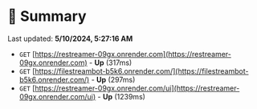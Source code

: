 # 📖 Summary
Last updated: **5/10/2024, 5:27:16 AM**

- `GET` [https://restreamer-09gx.onrender.com](https://restreamer-09gx.onrender.com) - **Up** (317ms)
- `GET` [https://filestreambot-b5k6.onrender.com/](https://filestreambot-b5k6.onrender.com/) - **Up** (297ms)
- `GET` [https://restreamer-09gx.onrender.com/ui](https://restreamer-09gx.onrender.com/ui) - **Up** (1239ms)
